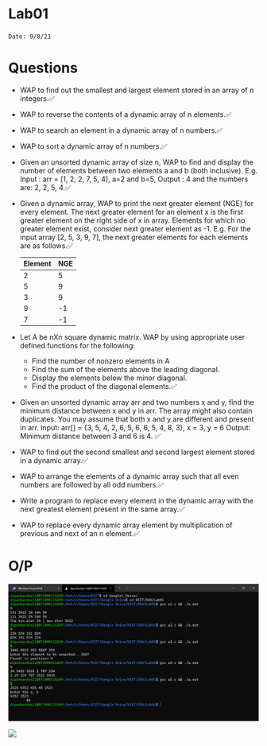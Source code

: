 # Lab01

`Date: 9/8/21`

# Questions

* WAP to find out the smallest and largest element stored in an array of n integers.✅
* WAP to reverse the contents of a dynamic array of n elements.✅
* WAP to search an element in a dynamic array of n numbers.✅
* WAP to sort a dynamic array of n numbers.✅
* Given an unsorted dynamic array of size n, WAP to find and display the number of elements between two elements a and b (both inclusive). E.g. Input : arr = [1, 2, 2, 7, 5, 4], a=2 and b=5, Output : 4 and the numbers are: 2, 2, 5, 4.✅

* Given a dynamic array, WAP to print the next greater element (NGE) for every element. The next greater element for an element x is the first greater element on the right side of x in array. Elements for which no greater element exist, consider next greater element as -1. E.g. For the input array [2, 5, 3, 9, 7], the next greater elements for each elements are as follows.✅

    Element | NGE
    --|--
    2 |	5
    5 |	9
    3 |	9
    9 |	-1
    7 |	-1

* Let A be nXn square dynamic matrix. WAP by using appropriate user defined functions for the following:
    * Find the number of nonzero elements in A
    * Find the sum of the elements above the leading diagonal.
    * Display the elements below the minor diagonal.
    * Find the product of the diagonal elements.✅

* Given an unsorted dynamic array arr and two numbers x and y, find the minimum distance between x and y in arr. The array might also contain duplicates. You may assume that both x and y are different and present in arr.
Input: arr[] = {3, 5, 4, 2, 6, 5, 6, 6, 5, 4, 8, 3}, x = 3, y = 6
Output: Minimum distance between 3 and 6 is 4. ✅
* WAP to find out the second smallest and second largest element stored in a dynamic array.✅
* WAP to arrange the elements of a dynamic array such that all even numbers are followed by all odd numbers.✅
* Write a program to replace every element in the dynamic array with the next greatest element present in the same array.✅
* WAP to replace every dynamic array element by multiplication of previous and next of an n element.✅


# O/P
![](/Lab01/O-P.png)

![](/Lab01/O-PHW.png)